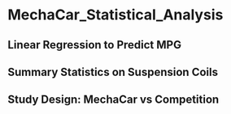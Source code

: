 # MechaCar_Statistical_Analysis
## Linear Regression to Predict MPG
## Summary Statistics on Suspension Coils
## Study Design: MechaCar vs Competition
